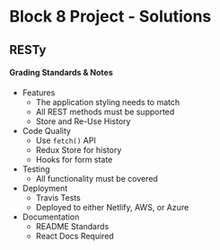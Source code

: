 #  Block 8 Project - Solutions

## RESTy

#### Grading Standards & Notes
  * Features
    * The application styling needs to match
    * All REST methods must be supported
    * Store and Re-Use History
  * Code Quality
    * Use `fetch()` API
    * Redux Store for history
    * Hooks for form state
  * Testing
    * All functionality must be covered
  * Deployment
    * Travis Tests
    * Deployed to either Netlify, AWS, or Azure
  * Documentation
    * README Standards
    * React Docs Required
